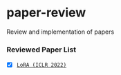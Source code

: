 # paper-review
Review and implementation of papers

### Reviewed Paper List
- [x] [`LoRA (ICLR 2022)`](https://arxiv.org/abs/2106.09685)
